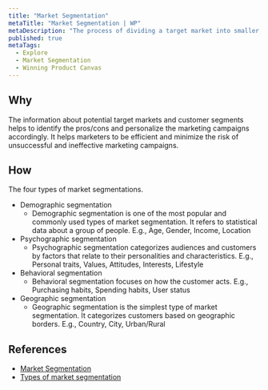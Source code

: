```yaml
---
title: "Market Segmentation"
metaTitle: "Market Segmentation | WP"
metaDescription: "The process of dividing a target market into smaller, more defined categories. It segments customers and audiences into groups that share similar characteristics, such as demographics, interests, needs, or location."
published: true
metaTags:
  - Explore
  - Market Segmentation
  - Winning Product Canvas
---
```


## Why
The information about potential target markets and customer segments helps to identify the pros/cons and personalize the marketing campaigns accordingly. It helps marketers to be efficient and minimize the risk of unsuccessful and ineffective marketing campaigns. 

## How
The four types of market segmentations.
- Demographic segmentation
  - Demographic segmentation is one of the most popular and commonly used types of market segmentation. It refers to statistical data about a group of people. E.g., Age, Gender, Income, Location
- Psychographic segmentation
  - Psychographic segmentation categorizes audiences and customers by factors that relate to their personalities and characteristics. E.g., Personal traits, Values, Attitudes, Interests, Lifestyle
- Behavioral segmentation
  - Behavioral segmentation focuses on how the customer acts. E.g., Purchasing habits, Spending habits, User status
- Geographic segmentation
  - Geographic segmentation is the simplest type of market segmentation. It categorizes customers based on geographic borders. E.g., Country, City, Urban/Rural

## References

- [Market Segmentation](https://trackmaven.com/marketing-dictionary/market-segmentation/)
- [Types of market segmentation](https://blog.alexa.com/types-of-market-segmentation/)
